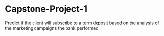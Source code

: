 # Capstone-Project-1
Predict if the client will subscribe to a term deposit based on the analysis of the marketing campaigns the bank performed
